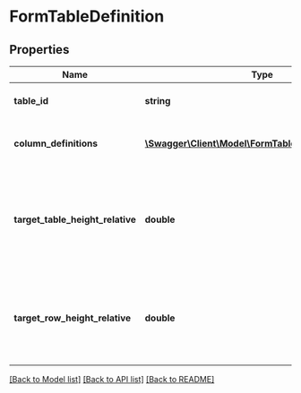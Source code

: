# FormTableDefinition

## Properties
Name | Type | Description | Notes
------------ | ------------- | ------------- | -------------
**table_id** | **string** | Optional; the ID of the table | [optional] 
**column_definitions** | [**\Swagger\Client\Model\FormTableColumnDefinition[]**](FormTableColumnDefinition.md) | Definition of the columns in the table | [optional] 
**target_table_height_relative** | **double** | Optional - scale factor for target table height - relative to maximum height of headers of columns | [optional] 
**target_row_height_relative** | **double** | Optional - scale factor for target row height - relative to height of column header | [optional] 

[[Back to Model list]](../README.md#documentation-for-models) [[Back to API list]](../README.md#documentation-for-api-endpoints) [[Back to README]](../README.md)


